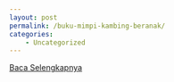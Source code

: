 ```yaml
---
layout: post
permalink: /buku-mimpi-kambing-beranak/
categories:
    - Uncategorized
---
```


[Baca Selengkapnya](/10)